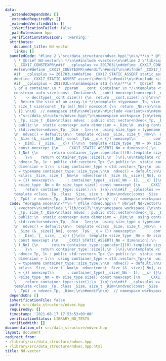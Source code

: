 ```yaml
---
data:
  _extendedDependsOn: []
  _extendedRequiredBy: []
  _extendedVerifiedWith: []
  _isVerificationFailed: false
  _pathExtension: hpp
  _verificationStatusIcon: ':warning:'
  attributes:
    document_title: Nd-vector
    links: []
  bundledCode: "#line 2 \"src/data_structure/ndvec.hpp\"\n\n/**\n * @file ndvec.hpp\n\
    \ * @brief Nd-vector\n */\n\n#include <vector>\n\n#line 2 \"lib/cxx17\"\n\n#ifndef\
    \ _CXX17_CONSTEXPR\n#if __cplusplus >= 201703L\n#define _CXX17_CONSTEXPR constexpr\n\
    #else\n#define _CXX17_CONSTEXPR\n#endif\n#endif\n\n#ifndef _CXX17_STATIC_ASSERT\n\
    #if __cplusplus >= 201703L\n#define _CXX17_STATIC_ASSERT static_assert\n#else\n\
    #define _CXX17_STATIC_ASSERT assert\n#endif\n#endif\n\n#include <iterator>\n\n\
    #if __cplusplus < 201703L\n\nnamespace std {\n\n/**\n *  @brief  Return the size\
    \ of a container.\n *  @param  __cont  Container.\n */\ntemplate <typename _Container>\n\
    constexpr auto size(const _Container& __cont) noexcept(noexcept(__cont.size()))\n\
    \    -> decltype(__cont.size()) {\n  return __cont.size();\n}\n\n/**\n *  @brief\
    \  Return the size of an array.\n */\ntemplate <typename _Tp, size_t _Nm>\nconstexpr\
    \ size_t size(const _Tp (&)[_Nm]) noexcept {\n  return _Nm;\n}\n\nstruct monostate\
    \ {};\n\n}  // namespace std\n\n#else\n\n#include <variant>\n\n#endif\n#line 11\
    \ \"src/data_structure/ndvec.hpp\"\n\nnamespace workspace {\n\ntemplate <class\
    \ _Tp, size_t _Dim>\nclass ndvec : public std::vector<ndvec<_Tp, _Dim - 1>> {\n\
    \ public:\n  static constexpr auto dimension = _Dim;\n  using container_type =\
    \ std::vector<ndvec<_Tp, _Dim - 1>>;\n  using size_type = typename container_type::size_type;\n\
    \n  ndvec() = default;\n\n  template <class _Size, size_t _Nm>\n  ndvec(const\
    \ _Size (&__size)[_Nm], const _Tp& __x = {}) noexcept\n      : container_type(__size[_Nm\
    \ - _Dim], {__size, __x}) {}\n\n  template <size_type _Nm = 0> size_type size()\
    \ const noexcept {\n    _CXX17_STATIC_ASSERT(_Nm < dimension);\n    if _CXX17_CONSTEXPR\
    \ (_Nm) {\n      return container_type::operator[](0).template size<_Nm - 1>();\n\
    \    }\n    return container_type::size();\n  }\n};\n\ntemplate <class _Tp> class\
    \ ndvec<_Tp, 1> : public std::vector<_Tp> {\n public:\n  static constexpr auto\
    \ dimension = 1;\n  using container_type = std::vector<_Tp>;\n  using size_type\
    \ = typename container_type::size_type;\n\n  ndvec() = default;\n\n  template\
    \ <class _Size, size_t _Nm>\n  ndvec(const _Size (&__size)[_Nm], const _Tp& __x\
    \ = {}) noexcept\n      : container_type(__size[_Nm - 1], __x) {}\n\n  template\
    \ <size_type _Nm = 0> size_type size() const noexcept {\n    _CXX17_STATIC_ASSERT(!_Nm);\n\
    \    return container_type::size();\n  }\n};\n\n#if __cplusplus >= 201703L\n\n\
    template <class _Tp, class _Size, size_t _Dim>\nndvec(const _Size (&)[_Dim], const\
    \ _Tp&) -> ndvec<_Tp, _Dim>;\n\n#endif\n\n}  // namespace workspace\n"
  code: "#pragma once\n\n/**\n * @file ndvec.hpp\n * @brief Nd-vector\n */\n\n#include\
    \ <vector>\n\n#include \"lib/cxx17\"\n\nnamespace workspace {\n\ntemplate <class\
    \ _Tp, size_t _Dim>\nclass ndvec : public std::vector<ndvec<_Tp, _Dim - 1>> {\n\
    \ public:\n  static constexpr auto dimension = _Dim;\n  using container_type =\
    \ std::vector<ndvec<_Tp, _Dim - 1>>;\n  using size_type = typename container_type::size_type;\n\
    \n  ndvec() = default;\n\n  template <class _Size, size_t _Nm>\n  ndvec(const\
    \ _Size (&__size)[_Nm], const _Tp& __x = {}) noexcept\n      : container_type(__size[_Nm\
    \ - _Dim], {__size, __x}) {}\n\n  template <size_type _Nm = 0> size_type size()\
    \ const noexcept {\n    _CXX17_STATIC_ASSERT(_Nm < dimension);\n    if _CXX17_CONSTEXPR\
    \ (_Nm) {\n      return container_type::operator[](0).template size<_Nm - 1>();\n\
    \    }\n    return container_type::size();\n  }\n};\n\ntemplate <class _Tp> class\
    \ ndvec<_Tp, 1> : public std::vector<_Tp> {\n public:\n  static constexpr auto\
    \ dimension = 1;\n  using container_type = std::vector<_Tp>;\n  using size_type\
    \ = typename container_type::size_type;\n\n  ndvec() = default;\n\n  template\
    \ <class _Size, size_t _Nm>\n  ndvec(const _Size (&__size)[_Nm], const _Tp& __x\
    \ = {}) noexcept\n      : container_type(__size[_Nm - 1], __x) {}\n\n  template\
    \ <size_type _Nm = 0> size_type size() const noexcept {\n    _CXX17_STATIC_ASSERT(!_Nm);\n\
    \    return container_type::size();\n  }\n};\n\n#if __cplusplus >= 201703L\n\n\
    template <class _Tp, class _Size, size_t _Dim>\nndvec(const _Size (&)[_Dim], const\
    \ _Tp&) -> ndvec<_Tp, _Dim>;\n\n#endif\n\n}  // namespace workspace\n"
  dependsOn: []
  isVerificationFile: false
  path: src/data_structure/ndvec.hpp
  requiredBy: []
  timestamp: '2021-08-17 17:53:53+09:00'
  verificationStatus: LIBRARY_NO_TESTS
  verifiedWith: []
documentation_of: src/data_structure/ndvec.hpp
layout: document
redirect_from:
- /library/src/data_structure/ndvec.hpp
- /library/src/data_structure/ndvec.hpp.html
title: Nd-vector
---
```

